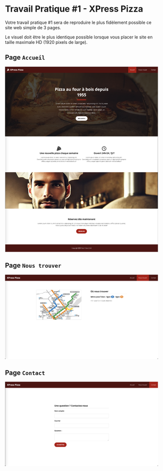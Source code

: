 # Travail Pratique #1 - XPress Pizza
Votre travail pratique #1 sera de reproduire le plus fidèlement possible ce site web simple de 3 pages.

Le visuel doit être le plus identique possible lorsque vous placer le site en taille maximale HD (1920 pixels de large).

## Page `Accueil`

![IMAGE](./images/accueil.png)

## Page `Nous trouver`

![IMAGE](./images/nous-trouver.png)

## Page `Contact`

![IMAGE](./images/contact.png)